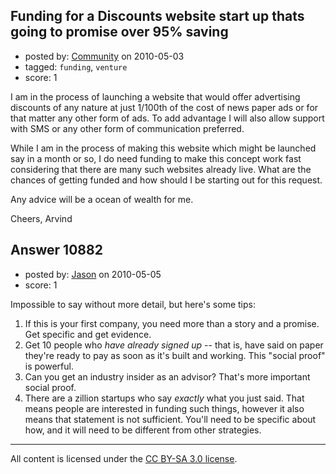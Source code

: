 ## Funding for a Discounts website start up thats going to promise over 95% saving

- posted by: [Community](https://stackexchange.com/users/-1/-1-community) on 2010-05-03
- tagged: `funding`, `venture`
- score: 1

I am in the process of launching a website that would offer advertising discounts of any nature at just 1/100th of the cost of news paper ads or for that matter any other form of ads. To add advantage I will also allow support with SMS or any other form of communication preferred.

While I am in the process of making this website which might be launched say in a month or so, I do need funding to make this concept work fast considering that there are many such websites already live. What are the chances of getting funded and how should I be starting out for this request.

Any advice will be a ocean of wealth for me.

Cheers,
Arvind


## Answer 10882

- posted by: [Jason](https://stackexchange.com/users/-1/2-jason) on 2010-05-05
- score: 1

Impossible to say without more detail, but here's some tips:

1. If this is your first company, you need more than a story and a promise.  Get specific and get evidence.
1. Get 10 people who *have already signed up* -- that is, have said on paper they're ready to pay as soon as it's built and working.  This "social proof" is powerful.
1. Can you get an industry insider as an advisor?  That's more important social proof.
1. There are a zillion startups who say *exactly* what you just said.  That means people are interested in funding such things, however it also means that statement is not sufficient.  You'll need to be specific about how, and it will need to be different from other strategies.



---

All content is licensed under the [CC BY-SA 3.0 license](https://creativecommons.org/licenses/by-sa/3.0/).
